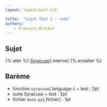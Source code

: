 ```yaml
---
layout: layout/post.njk

title:  "sujet Test 1 : code"
authors:
    - François Brucker
---
```


## Sujet

{% aller %}
[Syracuse](/cours/coder-et-développer/projet-codes/#syracuse){.interne}
{% endaller %}

## Barème

- fonction `syracuse`{.language-} + test : 2pt
- suite Syracuse + test : 2pt
- fichier `main.py`{.fichier} : 1pt
